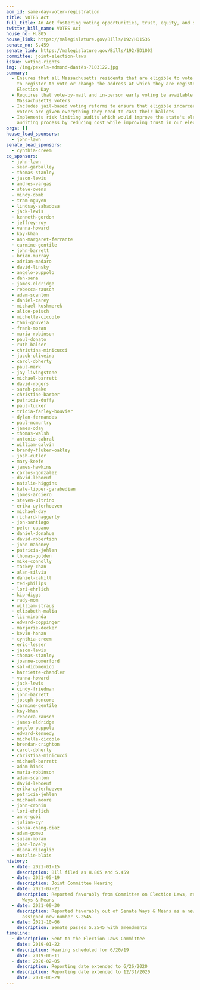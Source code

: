 ```yaml
---
aom_id: same-day-voter-registration
title: VOTES Act
full_title: An Act fostering voting opportunities, trust, equity, and security
twitter_bill_name: VOTES Act
house_no: H.805
house_link: https://malegislature.gov/Bills/192/HD1536
senate_no: S.459
senate_link: https://malegislature.gov/Bills/192/SD1002
committee: joint-election-laws
issue: voting-rights
img: /img/pexels-edmond-dantès-7103122.jpg
summary:
  - Ensures that all Massachusetts residents that are eligible to vote are able
    to register to vote or change the address at which they are registered on
    Election Day
  - Requires that vote-by-mail and in-person early voting be available to all
    Massachusetts voters
  - Includes jail-based voting reforms to ensure that eligible incarcerated
    voters are given everything they need to cast their ballots
  - Implements risk limiting audits which would improve the state's election
    auditing process by reducing cost while improving trust in our elections
orgs: []
house_lead_sponsors:
  - john-lawn
senate_lead_sponsors:
  - cynthia-creem
co_sponsors:
  - john-lawn
  - sean-garballey
  - thomas-stanley
  - jason-lewis
  - andres-vargas
  - steve-owens
  - mindy-domb
  - tram-nguyen
  - lindsay-sabadosa
  - jack-lewis
  - kenneth-gordon
  - jeffrey-roy
  - vanna-howard
  - kay-khan
  - ann-margaret-ferrante
  - carmine-gentile
  - john-barrett
  - brian-murray
  - adrian-madaro
  - david-linsky
  - angelo-puppolo
  - dan-sena
  - james-eldridge
  - rebecca-rausch
  - adam-scanlon
  - daniel-carey
  - michael-kushmerek
  - alice-peisch
  - michelle-ciccolo
  - tami-gouveia
  - frank-moran
  - maria-robinson
  - paul-donato
  - ruth-balser
  - christina-minicucci
  - jacob-oliveira
  - carol-doherty
  - paul-mark
  - jay-livingstone
  - michael-barrett
  - david-rogers
  - sarah-peake
  - christine-barber
  - patricia-duffy
  - paul-tucker
  - tricia-farley-bouvier
  - dylan-fernandes
  - paul-mcmurtry
  - james-oday
  - thomas-walsh
  - antonio-cabral
  - william-galvin
  - brandy-fluker-oakley
  - josh-cutler
  - mary-keefe
  - james-hawkins
  - carlos-gonzalez
  - david-leboeuf
  - natalie-higgins
  - kate-lipper-garabedian
  - james-arciero
  - steven-ultrino
  - erika-uyterhoeven
  - michael-day
  - richard-haggerty
  - jon-santiago
  - peter-capano
  - daniel-donahue
  - david-robertson
  - john-mahoney
  - patricia-jehlen
  - thomas-golden
  - mike-connolly
  - tackey-chan
  - alan-silvia
  - daniel-cahill
  - ted-philips
  - lori-ehrlich
  - kip-diggs
  - rady-mom
  - william-straus
  - elizabeth-malia
  - liz-miranda
  - edward-coppinger
  - marjorie-decker
  - kevin-honan
  - cynthia-creem
  - eric-lesser
  - jason-lewis
  - thomas-stanley
  - joanne-comerford
  - sal-didomenico
  - harriette-chandler
  - vanna-howard
  - jack-lewis
  - cindy-friedman
  - john-barrett
  - joseph-boncore
  - carmine-gentile
  - kay-khan
  - rebecca-rausch
  - james-eldridge
  - angelo-puppolo
  - edward-kennedy
  - michelle-ciccolo
  - brendan-crighton
  - carol-doherty
  - christina-minicucci
  - michael-barrett
  - adam-hinds
  - maria-robinson
  - adam-scanlon
  - david-leboeuf
  - erika-uyterhoeven
  - patricia-jehlen
  - michael-moore
  - john-cronin
  - lori-ehrlich
  - anne-gobi
  - julian-cyr
  - sonia-chang-diaz
  - adam-gomez
  - susan-moran
  - joan-lovely
  - diana-dizoglio
  - natalie-blais
history:
  - date: 2021-01-15
    description: Bill filed as H.805 and S.459
  - date: 2021-05-19
    description: Joint Committee Hearing
  - date: 2021-07-21
    description: Reported favorably from Committee on Election Laws, referred to
      Ways & Means
  - date: 2021-09-30
    description: Reported favorably out of Senate Ways & Means as a new draft,
      assigned new number S.2545
  - date: 2021-10-06
    description: Senate passes S.2545 with amendments
timeline:
  - description: Sent to the Election Laws Committee
    date: 2019-01-22
  - description: Hearing scheduled for 6/20/19
    date: 2019-06-11
  - date: 2020-02-05
    description: Reporting date extended to 6/26/2020
  - description: Reporting date extended to 12/31/2020
    date: 2020-06-29
---
```


